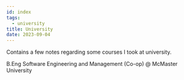 ```yaml
---
id: index
tags:
  - university
title: University
date: 2023-09-04
---
```


Contains a few notes regarding some courses I took at university.

B.Eng Software Engineering and Management (Co-op) @ McMaster University
